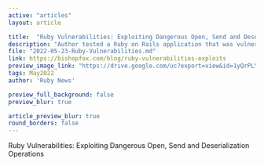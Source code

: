 ```yaml
---
active: "articles"
layout: article

title:  "Ruby Vulnerabilities: Exploiting Dangerous Open, Send and Deserialization Operations"
description: "Author tested a Ruby on Rails application that was vulnerable to three of the most common types of Ruby-specific remote code execution (RCE) vulnerabilities"
file: "2022-05-23-Ruby-Vulnerabilities.md"
link: https://bishopfox.com/blog/ruby-vulnerabilities-exploits 
preview_image_link: "https://drive.google.com/uc?export=view&id=1yQrPLYXgL7KOJTsDALsWO9V-dCM_13f9"
tags: May2022
author: 'Ruby News'

preview_full_background: false
preview_blur: true

article_preview_blur: true
round_borders: false
---
```

Ruby Vulnerabilities: Exploiting Dangerous Open, Send and Deserialization Operations
